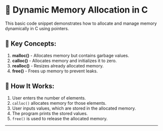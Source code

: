
# 🚀 Dynamic Memory Allocation in C

This basic code snippet demonstrates how to allocate and manage memory dynamically in C using pointers.

## 📌 Key Concepts:
1. **malloc()** - Allocates memory but contains garbage values.
2. **calloc()** - Allocates memory and initializes it to zero.
3. **realloc()** - Resizes already allocated memory.
4. **free()** - Frees up memory to prevent leaks.



## 🔗 How It Works:
1. User enters the number of elements.
2. `calloc()` allocates memory for those elements.
3. User inputs values, which are stored in the allocated memory.
4. The program prints the stored values.
5. `free()` is used to release the allocated memory.

---

